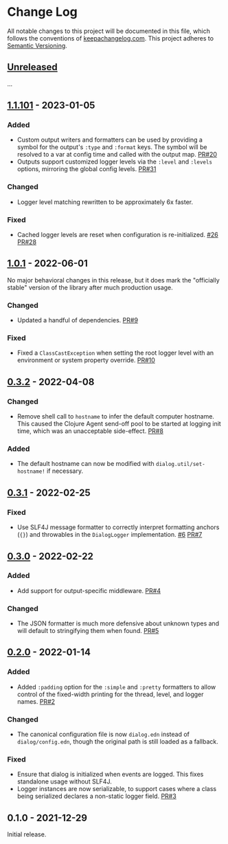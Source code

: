 Change Log
==========

All notable changes to this project will be documented in this file, which
follows the conventions of [keepachangelog.com](http://keepachangelog.com/).
This project adheres to [Semantic Versioning](http://semver.org/).


## [Unreleased]

...


## [1.1.101] - 2023-01-05

### Added
- Custom output writers and formatters can be used by providing a symbol for
  the output's `:type` and `:format` keys. The symbol will be resolved to a var
  at config time and called with the output map.
  [PR#20](https://github.com/amperity/dialog/pull/20)
- Outputs support customized logger levels via the `:level` and `:levels`
  options, mirroring the global config levels.
  [PR#31](https://github.com/amperity/dialog/pull/31)

### Changed
- Logger level matching rewritten to be approximately 6x faster.

### Fixed
- Cached logger levels are reset when configuration is re-initialized.
  [#26](https://github.com/amperity/dialog/issues/26)
  [PR#28](https://github.com/amperity/dialog/pull/28)


## [1.0.1] - 2022-06-01

No major behavioral changes in this release, but it does mark the "officially
stable" version of the library after much production usage.

### Changed
- Updated a handful of dependencies.
  [PR#9](https://github.com/amperity/dialog/pull/9)

### Fixed
- Fixed a `ClassCastException` when setting the root logger level with an
  environment or system property override.
  [PR#10](https://github.com/amperity/dialog/pull/10)


## [0.3.2] - 2022-04-08

### Changed
- Remove shell call to `hostname` to infer the default computer hostname. This
  caused the Clojure Agent send-off pool to be started at logging init time,
  which was an unacceptable side-effect.
  [PR#8](https://github.com/amperity/dialog/pull/8)

### Added
- The default hostname can now be modified with `dialog.util/set-hostname!` if
  necessary.


## [0.3.1] - 2022-02-25

### Fixed
- Use SLF4J message formatter to correctly interpret formatting anchors (`{}`)
  and throwables in the `DialogLogger` implementation.
  [#6](https://github.com/amperity/dialog/issues/6)
  [PR#7](https://github.com/amperity/dialog/pull/7)


## [0.3.0] - 2022-02-22

### Added
- Add support for output-specific middleware.
  [PR#4](https://github.com/amperity/dialog/pull/4)

### Changed
- The JSON formatter is much more defensive about unknown types and will
  default to stringifying them when found.
  [PR#5](https://github.com/amperity/dialog/pull/5)


## [0.2.0] - 2022-01-14

### Added
- Added `:padding` option for the `:simple` and `:pretty` formatters to allow
  control of the fixed-width printing for the thread, level, and logger names.
  [PR#2](https://github.com/amperity/dialog/pull/2)

### Changed
- The canonical configuration file is now `dialog.edn` instead of
  `dialog/config.edn`, though the original path is still loaded as a fallback.

### Fixed
- Ensure that dialog is initialized when events are logged. This fixes
  standalone usage without SLF4J.
- Logger instances are now serializable, to support cases where a class being
  serialized declares a non-static logger field.
  [PR#3](https://github.com/amperity/dialog/pull/3)


## 0.1.0 - 2021-12-29

Initial release.


[Unreleased]: https://github.com/amperity/dialog/compare/1.1.101...HEAD
[1.1.101]: https://github.com/amperity/dialog/compare/1.0.1...1.1.101
[1.0.1]: https://github.com/amperity/dialog/compare/0.3.2...1.0.1
[0.3.2]: https://github.com/amperity/dialog/compare/0.3.1...0.3.2
[0.3.1]: https://github.com/amperity/dialog/compare/0.3.0...0.3.1
[0.3.0]: https://github.com/amperity/dialog/compare/0.2.0...0.3.0
[0.2.0]: https://github.com/amperity/dialog/compare/0.1.0...0.2.0
